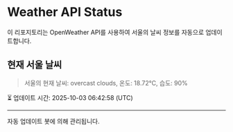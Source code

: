 
# Weather API Status

이 리포지토리는 OpenWeather API를 사용하여 서울의 날씨 정보를 자동으로 업데이트합니다.

## 현재 서울 날씨
> 서울의 현재 날씨: overcast clouds, 온도: 18.72°C, 습도: 90%

⏳ 업데이트 시간: 2025-10-03 06:42:58 (UTC)

---
자동 업데이트 봇에 의해 관리됩니다.
